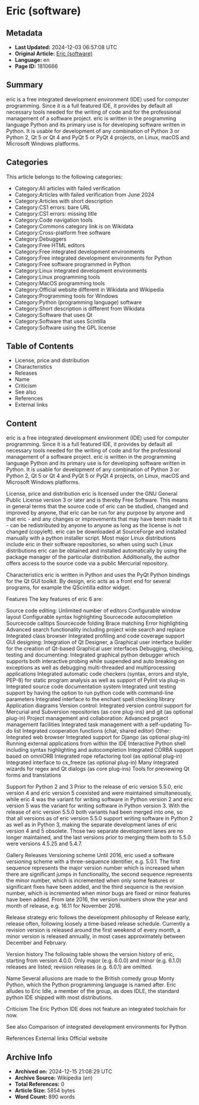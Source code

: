 # Eric (software)

## Metadata
- **Last Updated:** 2024-12-03 06:57:08 UTC
- **Original Article:** [Eric (software)](https://en.wikipedia.org/wiki/Eric_(software))
- **Language:** en
- **Page ID:** 1810666

## Summary
eric is a free integrated development environment (IDE) used for computer programming. Since it is a full featured IDE, it provides by default all necessary tools needed for the writing of code and for the professional management of a software project.
eric is written in the programming language Python and its primary use is for developing software written in Python. It is usable for development of any combination of Python 3 or Python 2, Qt 5 or Qt 4 and PyQt 5 or PyQt 4 projects, on Linux, macOS and Microsoft Windows platforms.

## Categories
This article belongs to the following categories:

- Category:All articles with failed verification
- Category:Articles with failed verification from June 2024
- Category:Articles with short description
- Category:CS1 errors: bare URL
- Category:CS1 errors: missing title
- Category:Code navigation tools
- Category:Commons category link is on Wikidata
- Category:Cross-platform free software
- Category:Debuggers
- Category:Free HTML editors
- Category:Free integrated development environments
- Category:Free integrated development environments for Python
- Category:Free software programmed in Python
- Category:Linux integrated development environments
- Category:Linux programming tools
- Category:MacOS programming tools
- Category:Official website different in Wikidata and Wikipedia
- Category:Programming tools for Windows
- Category:Python (programming language) software
- Category:Short description is different from Wikidata
- Category:Software that uses Qt
- Category:Software that uses Scintilla
- Category:Software using the GPL license

## Table of Contents

- License, price and distribution
- Characteristics
- Releases
- Name
- Criticism
- See also
- References
- External links

## Content

eric is a free integrated development environment (IDE) used for computer programming. Since it is a full featured IDE, it provides by default all necessary tools needed for the writing of code and for the professional management of a software project.
eric is written in the programming language Python and its primary use is for developing software written in Python. It is usable for development of any combination of Python 3 or Python 2, Qt 5 or Qt 4 and PyQt 5 or PyQt 4 projects, on Linux, macOS and Microsoft Windows platforms.

License, price and distribution
eric is licensed under the GNU General Public License version 3 or later and is thereby Free Software. This means in general terms that the source code of eric can be studied, changed and improved by anyone, that eric can be run for any purpose by anyone and that eric - and any changes or improvements that may have been made to it - can be redistributed by anyone to anyone as long as the license is not changed (copyleft).
eric can be downloaded at SourceForge and installed manually with a python installer script.
Most major Linux distributions include eric in their software repositories, so when using such Linux distributions eric can be obtained and installed automatically by using the package manager of the particular distribution.
Additionally, the author offers access to the source code via a public Mercurial repository.

Characteristics
eric is written in Python and uses the PyQt Python bindings for the Qt GUI toolkit. By design, eric acts as a front end for several programs, for example the QScintilla editor widget.

Features
The key features of eric 6 are:

Source code editing:
Unlimited number of editors
Configurable window layout
Configurable syntax highlighting
Sourcecode autocompletion
Sourcecode calltips
Sourcecode folding
Brace matching
Error highlighting
Advanced search functionality including project wide search and replace
Integrated class browser
Integrated profiling and code coverage support
GUI designing:
Integration of Qt Designer, a Graphical user interface builder for the creation of Qt-based Graphical user interfaces
Debugging, checking, testing and documenting:
Integrated graphical python debugger which supports both interactive probing while suspended and auto breaking on exceptions as well as debugging multi-threaded and multiprocessing applications
Integrated automatic code checkers (syntax, errors and style, PEP-8) for static program analysis as well as support of Pylint via plug-in
Integrated source code documentation system
Integrated unit testing support by having the option to run python code with command-line parameters
Integrated interface to the enchant spell checking library
Application diagrams
Version control:
Integrated version control support for Mercurial and Subversion repositories (as core plug-ins) and git (as optional plug-in)
Project management and collaboration:
Advanced project management facilities
Integrated task management with a self-updating To-do list
Integrated cooperation functions (chat, shared editor)
Other:
Integrated web browser
Integrated support for Django (as optional plug-in)
Running external applications from within the IDE
Interactive Python shell including syntax highlighting and autocompletion
Integrated CORBA support based on omniORB
Integrated rope refactoring tool (as optional plug-in)
Integrated interface to cx_freeze (as optional plug-in)
Many integrated wizards for regex and Qt dialogs (as core plug-ins)
Tools for previewing Qt forms and translations

Support for Python 2 and 3
Prior to the release of eric version 5.5.0, eric version 4 and eric version 5 coexisted and were maintained simultaneously, while eric 4 was the variant for writing software in Python version 2 and eric version 5 was the variant for writing software in Python version 3.
With the release of eric version 5.5.0 both variants had been merged into one, so that all versions as of eric version 5.5.0 support writing software in Python 2 as well as in Python 3, making the separate development lanes of eric version 4 and 5 obsolete. Those two separate development lanes are no longer maintained, and the last versions prior to merging them both to 5.5.0 were versions 4.5.25 and 5.4.7.

Gallery
Releases
Versioning scheme
Until 2016, eric used a software versioning scheme with a three-sequence identifier, e.g. 5.0.1. The first sequence represents the major version number which is increased when there are significant jumps in functionality, the second sequence represents the minor number, which is incremented when only some features or significant fixes have been added, and the third sequence is the revision number, which is incremented when minor bugs are fixed or minor features have been added.
From late 2016, the version numbers show the year and month of release, e.g. 16.11 for November 2016.

Release strategy
eric follows the development philosophy of Release early, release often, following loosely a time-based release schedule. Currently a revision version is released around the first weekend of every month, a minor version is released annually, in most cases approximately between December and February.

Version history
The following table shows the version history of eric, starting from version 4.0.0.
Only major (e.g. 6.0.0) and minor (e.g. 6.1.0) releases are listed; revision releases (e.g. 6.0.1) are omitted.

Name
Several allusions are made to the British comedy group Monty Python, which the Python programming language is named after. Eric alludes to Eric Idle, a member of the group, as does IDLE, the standard python IDE shipped with most distributions.

Criticism
The Eric Python IDE does not feature an integrated toolchain for now.

See also
Comparison of integrated development environments for Python

References
External links
Official website

## Archive Info
- **Archived on:** 2024-12-15 21:08:29 UTC
- **Archive Source:** Wikipedia (_en_)
- **Total References:** 0
- **Article Size:** 5854 bytes
- **Word Count:** 890 words
